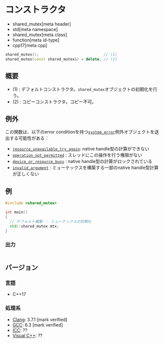 # コンストラクタ
* shared_mutex[meta header]
* std[meta namespace]
* shared_mutex[meta class]
* function[meta id-type]
* cpp17[meta cpp]

```cpp
shared_mutex();                             // (1)
shared_mutex(const shared_mutex&) = delete; // (2)
```

## 概要
- (1) : デフォルトコンストラクタ。`shared_mutex`オブジェクトの初期化を行う。
- (2) : コピーコンストラクタ。コピー不可。


## 例外
この関数は、以下のerror conditionを持つ[`system_error`](/reference/system_error/system_error.md)例外オブジェクトを送出する可能性がある：

- [`resource_unavailable_try_again`](/reference/system_error/errc.md): native handle型の計算ができない
- [`operation_not_permitted`](/reference/system_error/errc.md) : スレッドにこの操作を行う権限がない
- [`device_or_resource_busy`](/reference/system_error/errc.md) : native handle型の計算がロックされている
- [`invalid_argument`](/reference/system_error/errc.md) : ミューテックスを構築する一部のnative handle型計算が正しくない


## 例
```cpp example
#include <shared_mutex>

int main()
{
  // デフォルト構築 ： ミューテックスの初期化
  std::shared_mutex mtx;
}
```

### 出力
```
```

## バージョン
### 言語
- C++17

### 処理系
- [Clang](/implementation.md#clang): 3.7.1 [mark verified]
- [GCC](/implementation.md#gcc): 6.3 [mark verified]
- [ICC](/implementation.md#icc): ??
- [Visual C++](/implementation.md#visual_cpp): ??
